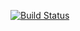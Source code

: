 [![Build Status](https://travis-ci.org/JorgeEdPerezGa/palette-picker.svg?branch=master)](https://travis-ci.org/JorgeEdPerezGa/palette-picker)
